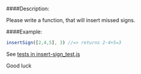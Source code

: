 ####Description:

Please write a function, that will insert missed signs.

####Example:

```js
insertSign([2,4,5], 3) //=> returns 2-4+5=3
```

See [tests in insert-sign_test.js](https://github.com/AlexVvx/code-wars/blob/master/katas/insert-sign/insert-sign_test.js)

Good luck
